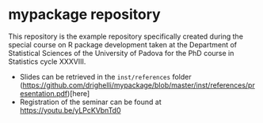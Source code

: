 # mypackage repository

This repository is the example repository specifically created during the 
special course on R package development taken at the 
Department of Statistical Sciences of the University
of Padova for the PhD course in Statistics cycle XXXVIII.

* Slides can be retrieved in the `inst/references` folder (https://github.com/drighelli/mypackage/blob/master/inst/references/presentation.pdf)[here]
* Registration of the seminar can be found at https://youtu.be/yLPcKVbnTd0
